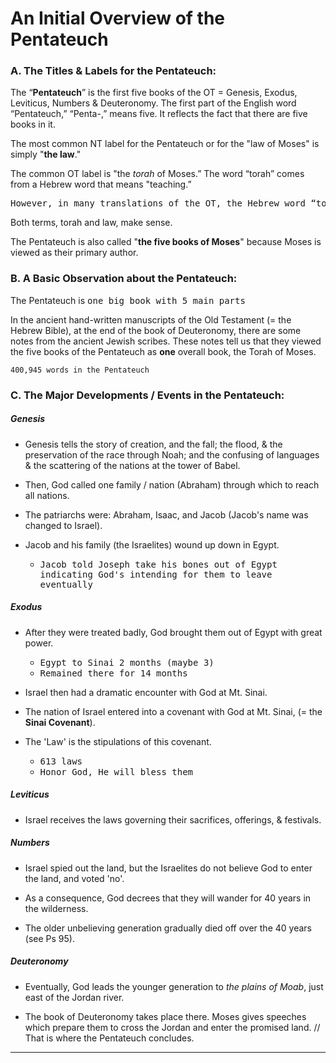 
# An Initial Overview of the Pentateuch

### A. The Titles & Labels for the Pentateuch:

The “**Pentateuch**” is the first five books of the OT = Genesis, Exodus, Leviticus, Numbers & Deuteronomy. The first part of the English word “Pentateuch,” “Penta-,” means five. It reflects the fact that there are five books in it.

The most common NT label for the Pentateuch or for the "law of Moses" is simply "**the law**."

The common OT label is "the _torah_ of Moses.” The word “torah” comes from a Hebrew word that means "teaching.”

<pre>However, in many translations of the OT, the Hebrew word “torah” is often rendered “law,” so that it will be consistent with the way the NT renders it.</pre>

Both terms, torah and law, make sense.

The Pentateuch is also called "**the five books of Moses**" because Moses is viewed as their primary author.

### B. A Basic Observation about the Pentateuch:

The Pentateuch is <samp>one big book with 5 main parts</samp>

In the ancient hand-written manuscripts of the Old Testament (= the Hebrew Bible), at the end of the book of Deuteronomy, there are some notes from the ancient Jewish scribes. These notes tell us that they viewed the five books of the Pentateuch as **one** overall book, the Torah of Moses.

```
400,945 words in the Pentateuch
```

### C. The Major Developments / Events in the Pentateuch:

##### Genesis

- Genesis tells the story of creation, and the fall; the flood, & the preservation of the race through Noah; and the confusing of languages & the scattering of the nations at the tower of Babel.

- Then, God called one family / nation (Abraham) through which to reach all nations.

- The patriarchs were: Abraham, Isaac, and Jacob (Jacob's name was changed to Israel).

- Jacob and his family (the Israelites) wound up down in Egypt.

  - <samp>Jacob told Joseph take his bones out of Egypt indicating God's intending for them to leave eventually</samp>

##### Exodus

- After they were treated badly, God brought them out of Egypt with great power.

  - <samp>Egypt to Sinai 2 months (maybe 3)</samp>
  - <samp>Remained there for 14 months</samp>

- Israel then had a dramatic encounter with God at Mt. Sinai.

- The nation of Israel entered into a covenant with God at Mt. Sinai, (= the **Sinai Covenant**).

- The 'Law' is the stipulations of this covenant.

  - <samp>613 laws</samp>
  - <samp>Honor God, He will bless them</samp>

##### Leviticus

- Israel receives the laws governing their sacrifices, offerings, & festivals.

##### Numbers

- Israel spied out the land, but the Israelites do not believe God to enter the land, and voted 'no'.

- As a consequence, God decrees that they will wander for 40 years in the wilderness.

- The older unbelieving generation gradually died off over the 40 years (see Ps 95).

##### Deuteronomy

- Eventually, God leads the younger generation to _the plains of Moab_, just east of the Jordan river.

- The book of Deuteronomy takes place there. Moses gives speeches which prepare them to cross the Jordan and enter the promised land. // That is where the Pentateuch concludes.

<hr class='logo' />

